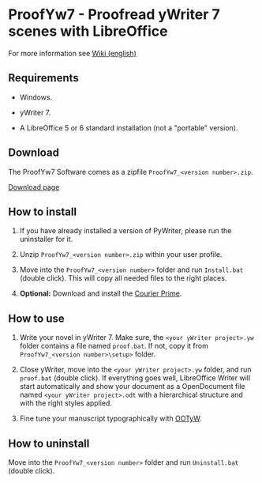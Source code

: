 # ProofYw7 - Proofread yWriter 7 scenes with LibreOffice

For more information see [Wiki (english)](https://github.com/peter88213/ProofYw7/wiki)

## Requirements

* Windows.

* yWriter 7.

* A LibreOffice 5 or 6 standard installation (not a "portable" version).

## Download

The ProofYw7 Software comes as a zipfile `ProofYw7_<version number>.zip`. 

[Download page](https://github.com/peter88213/ProofYw7/releases)

## How to install

1. If you have already installed a version of PyWriter, please run the uninstaller for it. 

2. Unzip `ProofYw7_<version number>.zip` within your user profile.

3. Move into the `ProofYw7_<version number>` folder and run `Install.bat` (double click). This will copy all needed files to the right places.

4. __Optional:__  Download and install the [Courier Prime](https://quoteunquoteapps.com/courierprime).

## How to use

1. Write your novel in yWriter 7. Make sure, the `<your yWriter project>.yw` folder contains a file named `proof.bat`. If not, copy it from `ProofYw7_<version number>\setup>` folder.

2. Close yWriter, move into the `<your yWriter project>.yw` folder, and run `proof.bat` (double click). If everything goes well, LibreOffice Writer will start automatically and show your document as a OpenDocument file named `<your yWriter project>.odt` with a hierarchical structure and with the right styles applied.

3. Fine tune your manuscript typographically with [OOTyW](https://github.com/peter88213/OOTyW/wiki).

## How to uninstall

Move into the `ProofYw7_<version number>` folder and run `Uninstall.bat` (double click). 

